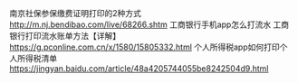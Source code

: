 南京社保参保缴费证明打印的2种方式 http://m.nj.bendibao.com/live/68266.shtm
工商银行手机app怎么打流水 工商银行打印流水账单方法【详解】 https://g.pconline.com.cn/x/1580/15805332.html
个人所得税app如何打印个人所得税清单 https://jingyan.baidu.com/article/48a4205744055be8242504d9.html